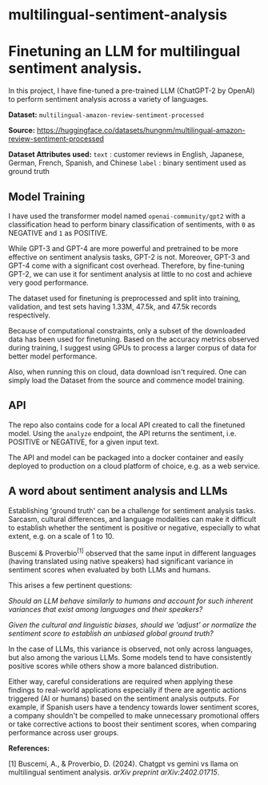 # multilingual-sentiment-analysis

# Finetuning an LLM for multilingual sentiment analysis.

In this project, I have fine-tuned a pre-trained LLM (ChatGPT-2 by OpenAI) to perform sentiment analysis across a variety of languages.

**Dataset:**
`multilingual-amazon-review-sentiment-processed`

**Source:**
https://huggingface.co/datasets/hungnm/multilingual-amazon-review-sentiment-processed

**Dataset Attributes used:**
`text` : customer reviews in English, Japanese, German, French, Spanish, and Chinese
`label` : binary sentiment used as ground truth

## Model Training

I have used the transformer model named `openai-community/gpt2` with a classification head to perform binary classification of sentiments, with `0` as NEGATIVE and `1` as POSITIVE.

While GPT-3 and GPT-4 are more powerful and pretrained to be more effective on sentiment analysis tasks, GPT-2 is not. Moreover, GPT-3 and GPT-4 come with a significant cost overhead. Therefore, by fine-tuning GPT-2, we can use it for sentiment analysis at little to no cost and achieve very good performance.

The dataset used for finetuning is preprocessed and split into training, validation, and test sets having 1.33M, 47.5k, and 47.5k records respectively.

Because of computational constraints, only a subset of the downloaded data has been used for finetuning. Based on the accuracy metrics observed during training, I suggest using GPUs to process a larger corpus of data for better model performance.

Also, when running this on cloud, data download isn't required. One can simply load the Dataset from the source and commence model training.

## API

The repo also contains code for a local API created to call the finetuned model. Using the `analyze` endpoint, the API returns the sentiment, i.e. POSITIVE or NEGATIVE, for a given input text.

The API and model can be packaged into a docker container and easily deployed to production on a cloud platform of choice, e.g. as a web service.

## A word about sentiment analysis and LLMs

Establishing 'ground truth' can be a challenge for sentiment analysis tasks. Sarcasm, cultural differences, and language modalities can make it difficult to establish whether the sentiment is positive or negative, especially to what extent, e.g. on a scale of 1 to 10.

Buscemi & Proverbio<sup>[1]</sup> observed that the same input in different languages (having translated using native speakers) had significant variance in sentiment scores when evaluated by both LLMs and humans.

This arises a few pertinent questions:

_Should an LLM behave similarly to humans and account for such inherent variances that exist among languages and their speakers?_

_Given the cultural and linguistic biases, should we 'adjust' or normalize the sentiment score to establish an unbiased global ground truth?_

In the case of LLMs, this variance is observed, not only across languages, but also among the various LLMs. Some models tend to have consistently positive scores while others show a more balanced distribution.

Either way, careful considerations are required when applying these findings to real-world applications especially if there are agentic actions triggered (AI or humans) based on the sentiment analysis outputs. For example, if Spanish users have a tendency towards lower sentiment scores, a company shouldn't be compelled to make unnecessary promotional offers or take corrective actions to boost their sentiment scores, when comparing performance across user groups.

**References:**

[1] Buscemi, A., & Proverbio, D. (2024). Chatgpt vs gemini vs llama on multilingual sentiment analysis. _arXiv preprint arXiv:2402.01715_.
